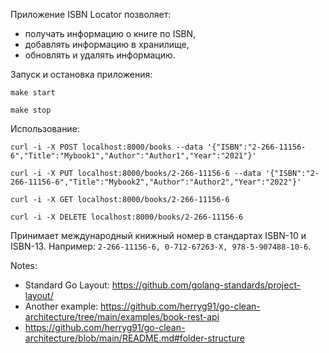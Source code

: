 Приложение ISBN Locator позволяет:
  - получать информацию о книге по ISBN,
  - добавлять информацию в хранилище,
  - обновлять и удалять информацию.

Запуск и остановка приложения:

```shell
make start
```
```shell
make stop
```

Использование:

```
curl -i -X POST localhost:8000/books --data '{"ISBN":"2-266-11156-6","Title":"Mybook1","Author":"Author1","Year":"2021"}'

curl -i -X PUT localhost:8000/books/2-266-11156-6 --data '{"ISBN":"2-266-11156-6","Title":"Mybook2","Author":"Author2","Year":"2022"}'

curl -i -X GET localhost:8000/books/2-266-11156-6

curl -i -X DELETE localhost:8000/books/2-266-11156-6
```

Принимает международный книжный номер в стандартах ISBN-10 и ISBN-13. Например: `2-266-11156-6, 0-712-67263-X, 978-5-907488-10-6`.

Notes:

- Standard Go Layout: https://github.com/golang-standards/project-layout/
- Another example: https://github.com/herryg91/go-clean-architecture/tree/main/examples/book-rest-api
- https://github.com/herryg91/go-clean-architecture/blob/main/README.md#folder-structure
